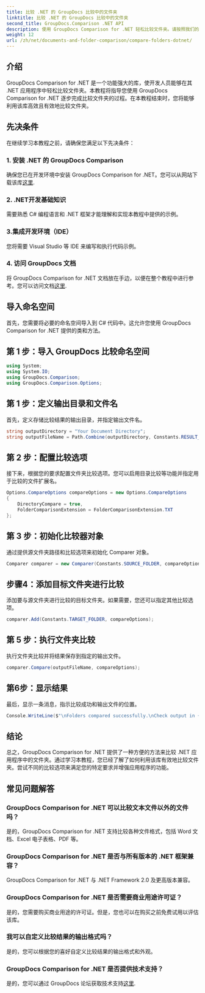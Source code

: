 ```yaml
---
title: 比较 .NET 的 GroupDocs 比较中的文件夹
linktitle: 比较 .NET 的 GroupDocs 比较中的文件夹
second_title: GroupDocs.Comparison .NET API
description: 使用 GroupDocs Comparison for .NET 轻松比较文件夹。请按照我们的步骤进行有效的文件夹比较。增强您的 .NET 应用程序。
weight: 12
url: /zh/net/documents-and-folder-comparison/compare-folders-dotnet/
---
```

## 介绍
GroupDocs Comparison for .NET 是一个功能强大的库，使开发人员能够在其 .NET 应用程序中轻松比较文件夹。本教程将指导您使用 GroupDocs Comparison for .NET 逐步完成比较文件夹的过程。在本教程结束时，您将能够利用该库高效且有效地比较文件夹。
## 先决条件
在继续学习本教程之前，请确保您满足以下先决条件：
### 1. 安装 .NET 的 GroupDocs Comparison
确保您已在开发环境中安装 GroupDocs Comparison for .NET。您可以从网站下载该库[这里](https://releases.groupdocs.com/comparison/net/).
### 2. .NET开发基础知识
需要熟悉 C# 编程语言和 .NET 框架才能理解和实现本教程中提供的示例。
### 3.集成开发环境（IDE）
您将需要 Visual Studio 等 IDE 来编写和执行代码示例。
### 4. 访问 GroupDocs 文档
将 GroupDocs Comparison for .NET 文档放在手边，以便在整个教程中进行参考。您可以访问文档[这里](https://tutorials.groupdocs.com/comparison/net/).

## 导入命名空间
首先，您需要将必要的命名空间导入到 C# 代码中。这允许您使用 GroupDocs Comparison for .NET 提供的类和方法。
## 第 1 步：导入 GroupDocs 比较命名空间
```csharp
using System;
using System.IO;
using GroupDocs.Comparison;
using GroupDocs.Comparison.Options;
```

## 第 1 步：定义输出目录和文件名
首先，定义存储比较结果的输出目录，并指定输出文件名。
```csharp
string outputDirectory = "Your Document Directory";
string outputFileName = Path.Combine(outputDirectory, Constants.RESULT_FOLDER);
```
## 第 2 步：配置比较选项
接下来，根据您的要求配置文件夹比较选项。您可以启用目录比较等功能并指定用于比较的文件扩展名。
```csharp
Options.CompareOptions compareOptions = new Options.CompareOptions
{
    DirectoryCompare = true,
    FolderComparisonExtension = FolderComparisonExtension.TXT
};
```
## 第 3 步：初始化比较器对象
通过提供源文件夹路径和比较选项来初始化 Comparer 对象。
```csharp
Comparer comparer = new Comparer(Constants.SOURCE_FOLDER, compareOptions);
```
## 步骤4：添加目标文件夹进行比较
添加要与源文件夹进行比较的目标文件夹。如果需要，您还可以指定其他比较选项。
```csharp
comparer.Add(Constants.TARGET_FOLDER, compareOptions);
```
## 第 5 步：执行文件夹比较
执行文件夹比较并将结果保存到指定的输出文件。
```csharp
comparer.Compare(outputFileName, compareOptions);
```
## 第6步：显示结果
最后，显示一条消息，指示比较成功和输出文件的位置。
```csharp
Console.WriteLine($"\nFolders compared successfully.\nCheck output in {Directory.GetCurrentDirectory()}.");
```

## 结论
总之，GroupDocs Comparison for .NET 提供了一种方便的方法来比较 .NET 应用程序中的文件夹。通过学习本教程，您已经了解了如何利用该库有效地比较文件夹。尝试不同的比较选项来满足您的特定要求并增强应用程序的功能。
## 常见问题解答
### GroupDocs Comparison for .NET 可以比较文本文件以外的文件吗？
是的，GroupDocs Comparison for .NET 支持比较各种文件格式，包括 Word 文档、Excel 电子表格、PDF 等。
### GroupDocs Comparison for .NET 是否与所有版本的 .NET 框架兼容？
GroupDocs Comparison for .NET 与 .NET Framework 2.0 及更高版本兼容。
### GroupDocs Comparison for .NET 是否需要商业用途许可证？
是的，您需要购买商业用途的许可证。但是，您也可以在购买之前免费试用以评估该库。
### 我可以自定义比较结果的输出格式吗？
是的，您可以根据您的喜好自定义比较结果的输出格式和外观。
### GroupDocs Comparison for .NET 是否提供技术支持？
是的，您可以通过 GroupDocs 论坛获取技术支持[这里](https://forum.groupdocs.com/c/comparison/12).